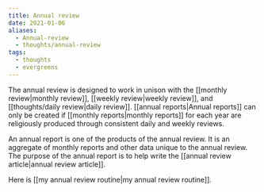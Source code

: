 ```yaml
---
title: Annual review
date: 2021-01-06
aliases:
  - Annual-review
  - thoughts/annual-review
tags:
  - thoughts
  - evergreens
---
```

The annual review is designed to work in unison with the [[monthly review|monthly review]], [[weekly review|weekly review]], and [[thoughts/daily review|daily review]]. [[annual reports|Annual reports]] can only be created if [[monthly reports|monthly reports]] for each year are religiously produced through consistent daily and weekly reviews.

An annual report is one of the products of the annual review. It is an aggregate of monthly reports and other data unique to the annual review. The purpose of the annual report is to help write the [[annual review article|annual review article]].

Here is [[my annual review routine|my annual review routine]].